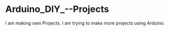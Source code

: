 # Arduino_DIY_--Projects
I am making own Projects. I am trying to make more projects using Arduino.
